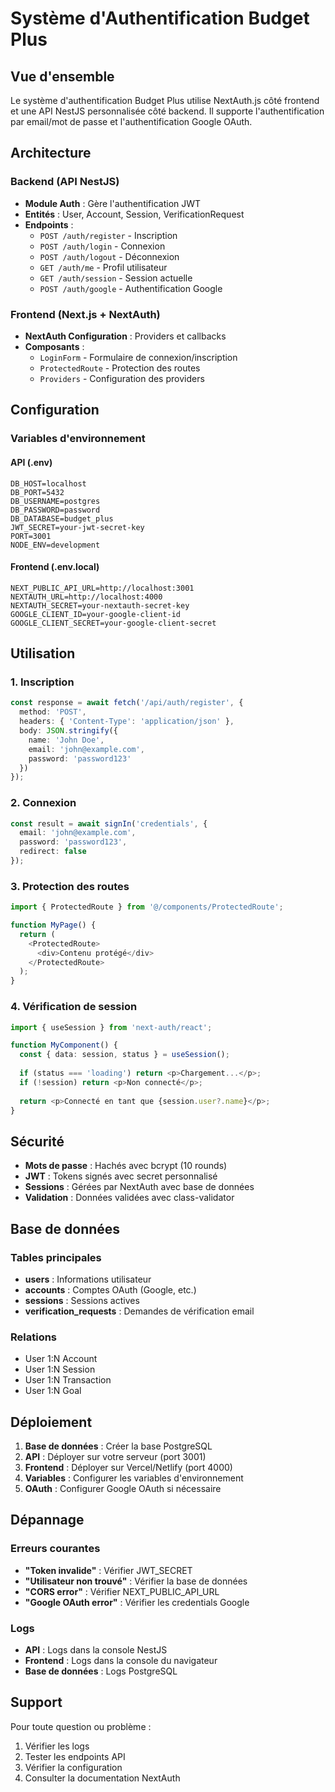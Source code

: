 # Système d'Authentification Budget Plus

## Vue d'ensemble

Le système d'authentification Budget Plus utilise NextAuth.js côté frontend et une API NestJS personnalisée côté backend. Il supporte l'authentification par email/mot de passe et l'authentification Google OAuth.

## Architecture

### Backend (API NestJS)
- **Module Auth** : Gère l'authentification JWT
- **Entités** : User, Account, Session, VerificationRequest
- **Endpoints** :
  - `POST /auth/register` - Inscription
  - `POST /auth/login` - Connexion
  - `POST /auth/logout` - Déconnexion
  - `GET /auth/me` - Profil utilisateur
  - `GET /auth/session` - Session actuelle
  - `POST /auth/google` - Authentification Google

### Frontend (Next.js + NextAuth)
- **NextAuth Configuration** : Providers et callbacks
- **Composants** :
  - `LoginForm` - Formulaire de connexion/inscription
  - `ProtectedRoute` - Protection des routes
  - `Providers` - Configuration des providers

## Configuration

### Variables d'environnement

#### API (.env)
```env
DB_HOST=localhost
DB_PORT=5432
DB_USERNAME=postgres
DB_PASSWORD=password
DB_DATABASE=budget_plus
JWT_SECRET=your-jwt-secret-key
PORT=3001
NODE_ENV=development
```

#### Frontend (.env.local)
```env
NEXT_PUBLIC_API_URL=http://localhost:3001
NEXTAUTH_URL=http://localhost:4000
NEXTAUTH_SECRET=your-nextauth-secret-key
GOOGLE_CLIENT_ID=your-google-client-id
GOOGLE_CLIENT_SECRET=your-google-client-secret
```

## Utilisation

### 1. Inscription
```typescript
const response = await fetch('/api/auth/register', {
  method: 'POST',
  headers: { 'Content-Type': 'application/json' },
  body: JSON.stringify({
    name: 'John Doe',
    email: 'john@example.com',
    password: 'password123'
  })
});
```

### 2. Connexion
```typescript
const result = await signIn('credentials', {
  email: 'john@example.com',
  password: 'password123',
  redirect: false
});
```

### 3. Protection des routes
```typescript
import { ProtectedRoute } from '@/components/ProtectedRoute';

function MyPage() {
  return (
    <ProtectedRoute>
      <div>Contenu protégé</div>
    </ProtectedRoute>
  );
}
```

### 4. Vérification de session
```typescript
import { useSession } from 'next-auth/react';

function MyComponent() {
  const { data: session, status } = useSession();
  
  if (status === 'loading') return <p>Chargement...</p>;
  if (!session) return <p>Non connecté</p>;
  
  return <p>Connecté en tant que {session.user?.name}</p>;
}
```

## Sécurité

- **Mots de passe** : Hachés avec bcrypt (10 rounds)
- **JWT** : Tokens signés avec secret personnalisé
- **Sessions** : Gérées par NextAuth avec base de données
- **Validation** : Données validées avec class-validator

## Base de données

### Tables principales
- **users** : Informations utilisateur
- **accounts** : Comptes OAuth (Google, etc.)
- **sessions** : Sessions actives
- **verification_requests** : Demandes de vérification email

### Relations
- User 1:N Account
- User 1:N Session
- User 1:N Transaction
- User 1:N Goal

## Déploiement

1. **Base de données** : Créer la base PostgreSQL
2. **API** : Déployer sur votre serveur (port 3001)
3. **Frontend** : Déployer sur Vercel/Netlify (port 4000)
4. **Variables** : Configurer les variables d'environnement
5. **OAuth** : Configurer Google OAuth si nécessaire

## Dépannage

### Erreurs courantes
- **"Token invalide"** : Vérifier JWT_SECRET
- **"Utilisateur non trouvé"** : Vérifier la base de données
- **"CORS error"** : Vérifier NEXT_PUBLIC_API_URL
- **"Google OAuth error"** : Vérifier les credentials Google

### Logs
- **API** : Logs dans la console NestJS
- **Frontend** : Logs dans la console du navigateur
- **Base de données** : Logs PostgreSQL

## Support

Pour toute question ou problème :
1. Vérifier les logs
2. Tester les endpoints API
3. Vérifier la configuration
4. Consulter la documentation NextAuth
